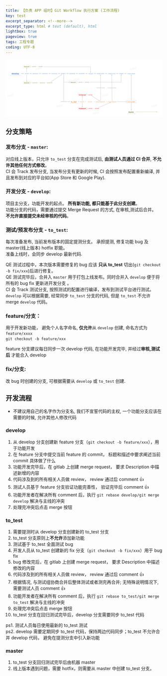 ```yaml
---
title: 【负责 APP 组时】Git Workflow 执行方案 (工作流程)
key: test
excerpt_separator: <!--more-->
excerpt_type: html # text (default), html
lightbox: true
pageview: true
tags: 工程专题
coding: UTF-8
--- 
```

![](/assets/images/工程专题/gitworkflow.png)  
<!--more-->
## 分支策略  
### 发布分支 - `master`:  
对应线上版本，只允许 `to_test` 分支在完成测试后, **由测试人员通过 CI 合并**, **不允许其他任何方式修改**。  
CI 会 Track 发布分支, 当发布分支有更新的时候, CI 会按照发布配置重新编译, 并且发布到对应的平台如(App Store 和 Google Play).  
  
### 开发分支 - `develop`:  
项目主分支，功能开发的起点。 **所有新功能, 都只能基于此分支创建**。  
功能分支的代码，需要通过提交 Merge Request 的方式, 在审核,测试后合并。  
**不允许直接提交未经审核的代码**。  
  
### 测试/预发布分支 - `to_test`:  
每次准备发布, 当前发布版本的固定提测分支。 承担提测, 修复功能 bug 及 master(线上版本) hotfix 职能。  
准备上线时，会同步 develop 最新代码.  
  
QE 测试过程中，本次版本需要修复的 bug 应该 **只从 to_test** 切出(`git checkout -b fix/xxx`)后进行修复。  
QE 测试完毕后，合并入 `master` 用于打包上线发布。同时合并入 `develop` 便于将所有的 bug fix 更新进开发分支 。  
CI 会 Track 测试分支, 按照测试的配置进行编译，发布到测试平台进行测试。  
`develop` 可以根据需要, 经常同步 `to_test` 分支的代码, 但是 `to_test` 不允许 merge `develop` 代码。  
  
### feature/分支：  
用于开发新功能， 避免个人名字命名, **仅允许**从 `develop` 创建, 命名方式为 `feature/xxxx`  
`git checkout -b feature/xxx`  
  
feature 分支建议每日同步一次 develop 代码, 在功能开发完毕, 并经过**审核,测试后** 才能合入 develop  
  
### fix/分支:  
改 bug 时创建的分支, 可根据需要从 `develop` 或 `to_test` 创建.  
  
  
## 开发流程  
  
* 不建议用自己的名字作为分支名, 我们不宣誓代码的主权, 一个功能分支应该在需要的时候, 允许其他人修改代码  

### develop  

1. 从 develop 分支创建新 feature 分支（`git checkout -b feature/xxx`），用于功能开发  
2. 在 feature 分支中提交当前 feature 的 commit， 标题和描述中要求阐述当前 commit 具体做了什么  
3. 功能开发完毕后，在 gitlab 上创建 merge request， 要求 Description 中描述新增的内容  
4. 代码涉及到的所有相关人员做 review， review 通过后 comment 👍  
5. 测试人员基于 feature 分支验证功能完善性， 验证完毕后 comment 👍  
6. 功能开发者在解决所有 comment 后，执行 `git rebase develop/git merge develop` 解决与主线的冲突  
7. 处理完冲突后点击 merge 按钮  
  
  
### to_test  
1. 需要提测时从 develop 分支创建新的 to_test 分支  
2. to_test 分支原则上**不允许**添加新功能  
3. 测试基于 to_test 全面测试 bug  
4. 开发人员从 to_test 创建新的 fix 分支（`git checkout -b fix/xxx`）用于 bug fix  
5. bug 修改完后，在 gitlab 上创建 merge request， 要求 Description 中描述修改的内容  
6. 代码涉及到的所有相关人员做 review， review 通过后 comment 👍  
7. 根据情况, 与测试组协商合并后整体测试或者测完再合并; 无特殊说明情况下, 需要测试人员 comment 👍  
8. 功能开发者在解决所有 comment 后，执行 `git rebase to_test/git merge to_test` 解决与主线的冲突  
9. 处理完冲突后点击 merge 按钮  
10. to_test 分支在回归测试完毕后，develop 分支需要同步 to_test 代码  
  
ps1. 测试人员每日使用最新的 to_test 测试  
ps2. develop 需要定期同步 to_test 代码，保持两边代码同步；to_test 不允许合并 develop 代码， 避免在提测分支中引入新功能  
  
  
### master  
1. to_test 分支回归测试完毕后由机器 master  
2. 线上版本遇到问题，需要 hotfix，则需要从 master 中创建 to_test 分支。  
  

